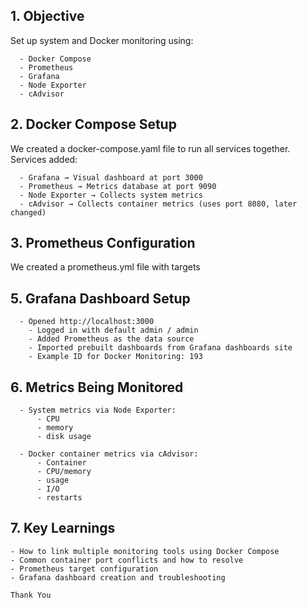 ## 1. Objective
Set up system and Docker monitoring using:
```
  - Docker Compose
  - Prometheus
  - Grafana
  - Node Exporter
  - cAdvisor
```
## 2. Docker Compose Setup
We created a docker-compose.yaml file to run all services together.
Services added:
```
  - Grafana → Visual dashboard at port 3000
  - Prometheus → Metrics database at port 9090
  - Node Exporter → Collects system metrics
  - cAdvisor → Collects container metrics (uses port 8080, later changed)
```
## 3. Prometheus Configuration
We created a prometheus.yml file with targets

## 5. Grafana Dashboard Setup
```
  - Opened http://localhost:3000
    - Logged in with default admin / admin
    - Added Prometheus as the data source
    - Imported prebuilt dashboards from Grafana dashboards site
    - Example ID for Docker Monitoring: 193
```
## 6. Metrics Being Monitored
```
  - System metrics via Node Exporter:
      - CPU
      - memory
      - disk usage
```
```
  - Docker container metrics via cAdvisor:
      - Container
      - CPU/memory
      - usage
      - I/O
      - restarts
```
## 7. Key Learnings
```
- How to link multiple monitoring tools using Docker Compose
- Common container port conflicts and how to resolve
- Prometheus target configuration
- Grafana dashboard creation and troubleshooting
```
```
Thank You
```

